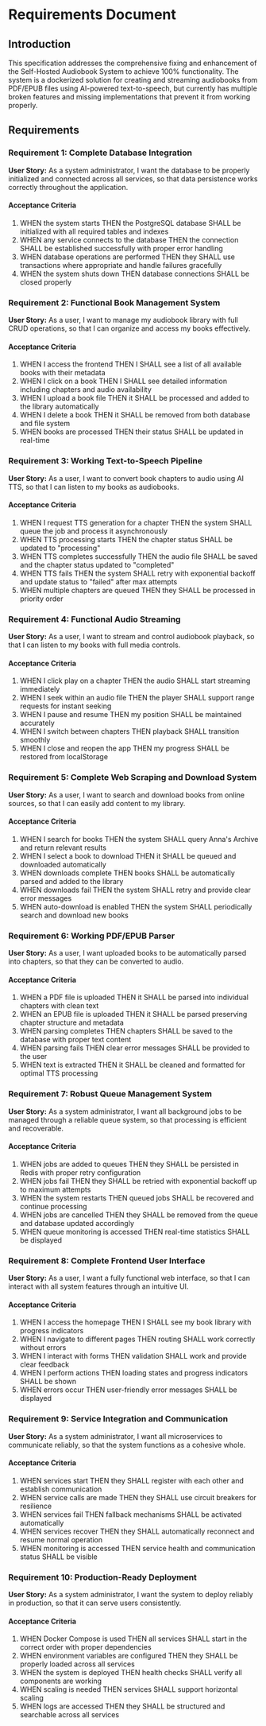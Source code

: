 # Requirements Document

## Introduction

This specification addresses the comprehensive fixing and enhancement of the Self-Hosted Audiobook System to achieve 100% functionality. The system is a dockerized solution for creating and streaming audiobooks from PDF/EPUB files using AI-powered text-to-speech, but currently has multiple broken features and missing implementations that prevent it from working properly.

## Requirements

### Requirement 1: Complete Database Integration

**User Story:** As a system administrator, I want the database to be properly initialized and connected across all services, so that data persistence works correctly throughout the application.

#### Acceptance Criteria

1. WHEN the system starts THEN the PostgreSQL database SHALL be initialized with all required tables and indexes
2. WHEN any service connects to the database THEN the connection SHALL be established successfully with proper error handling
3. WHEN database operations are performed THEN they SHALL use transactions where appropriate and handle failures gracefully
4. WHEN the system shuts down THEN database connections SHALL be closed properly

### Requirement 2: Functional Book Management System

**User Story:** As a user, I want to manage my audiobook library with full CRUD operations, so that I can organize and access my books effectively.

#### Acceptance Criteria

1. WHEN I access the frontend THEN I SHALL see a list of all available books with their metadata
2. WHEN I click on a book THEN I SHALL see detailed information including chapters and audio availability
3. WHEN I upload a book file THEN it SHALL be processed and added to the library automatically
4. WHEN I delete a book THEN it SHALL be removed from both database and file system
5. WHEN books are processed THEN their status SHALL be updated in real-time

### Requirement 3: Working Text-to-Speech Pipeline

**User Story:** As a user, I want to convert book chapters to audio using AI TTS, so that I can listen to my books as audiobooks.

#### Acceptance Criteria

1. WHEN I request TTS generation for a chapter THEN the system SHALL queue the job and process it asynchronously
2. WHEN TTS processing starts THEN the chapter status SHALL be updated to "processing"
3. WHEN TTS completes successfully THEN the audio file SHALL be saved and the chapter status updated to "completed"
4. WHEN TTS fails THEN the system SHALL retry with exponential backoff and update status to "failed" after max attempts
5. WHEN multiple chapters are queued THEN they SHALL be processed in priority order

### Requirement 4: Functional Audio Streaming

**User Story:** As a user, I want to stream and control audiobook playback, so that I can listen to my books with full media controls.

#### Acceptance Criteria

1. WHEN I click play on a chapter THEN the audio SHALL start streaming immediately
2. WHEN I seek within an audio file THEN the player SHALL support range requests for instant seeking
3. WHEN I pause and resume THEN my position SHALL be maintained accurately
4. WHEN I switch between chapters THEN playback SHALL transition smoothly
5. WHEN I close and reopen the app THEN my progress SHALL be restored from localStorage

### Requirement 5: Complete Web Scraping and Download System

**User Story:** As a user, I want to search and download books from online sources, so that I can easily add content to my library.

#### Acceptance Criteria

1. WHEN I search for books THEN the system SHALL query Anna's Archive and return relevant results
2. WHEN I select a book to download THEN it SHALL be queued and downloaded automatically
3. WHEN downloads complete THEN books SHALL be automatically parsed and added to the library
4. WHEN downloads fail THEN the system SHALL retry and provide clear error messages
5. WHEN auto-download is enabled THEN the system SHALL periodically search and download new books

### Requirement 6: Working PDF/EPUB Parser

**User Story:** As a user, I want uploaded books to be automatically parsed into chapters, so that they can be converted to audio.

#### Acceptance Criteria

1. WHEN a PDF file is uploaded THEN it SHALL be parsed into individual chapters with clean text
2. WHEN an EPUB file is uploaded THEN it SHALL be parsed preserving chapter structure and metadata
3. WHEN parsing completes THEN chapters SHALL be saved to the database with proper text content
4. WHEN parsing fails THEN clear error messages SHALL be provided to the user
5. WHEN text is extracted THEN it SHALL be cleaned and formatted for optimal TTS processing

### Requirement 7: Robust Queue Management System

**User Story:** As a system administrator, I want all background jobs to be managed through a reliable queue system, so that processing is efficient and recoverable.

#### Acceptance Criteria

1. WHEN jobs are added to queues THEN they SHALL be persisted in Redis with proper retry configuration
2. WHEN jobs fail THEN they SHALL be retried with exponential backoff up to maximum attempts
3. WHEN the system restarts THEN queued jobs SHALL be recovered and continue processing
4. WHEN jobs are cancelled THEN they SHALL be removed from the queue and database updated accordingly
5. WHEN queue monitoring is accessed THEN real-time statistics SHALL be displayed

### Requirement 8: Complete Frontend User Interface

**User Story:** As a user, I want a fully functional web interface, so that I can interact with all system features through an intuitive UI.

#### Acceptance Criteria

1. WHEN I access the homepage THEN I SHALL see my book library with progress indicators
2. WHEN I navigate to different pages THEN routing SHALL work correctly without errors
3. WHEN I interact with forms THEN validation SHALL work and provide clear feedback
4. WHEN I perform actions THEN loading states and progress indicators SHALL be shown
5. WHEN errors occur THEN user-friendly error messages SHALL be displayed

### Requirement 9: Service Integration and Communication

**User Story:** As a system administrator, I want all microservices to communicate reliably, so that the system functions as a cohesive whole.

#### Acceptance Criteria

1. WHEN services start THEN they SHALL register with each other and establish communication
2. WHEN service calls are made THEN they SHALL use circuit breakers for resilience
3. WHEN services fail THEN fallback mechanisms SHALL be activated automatically
4. WHEN services recover THEN they SHALL automatically reconnect and resume normal operation
5. WHEN monitoring is accessed THEN service health and communication status SHALL be visible

### Requirement 10: Production-Ready Deployment

**User Story:** As a system administrator, I want the system to deploy reliably in production, so that it can serve users consistently.

#### Acceptance Criteria

1. WHEN Docker Compose is used THEN all services SHALL start in the correct order with proper dependencies
2. WHEN environment variables are configured THEN they SHALL be properly loaded across all services
3. WHEN the system is deployed THEN health checks SHALL verify all components are working
4. WHEN scaling is needed THEN services SHALL support horizontal scaling
5. WHEN logs are accessed THEN they SHALL be structured and searchable across all services
